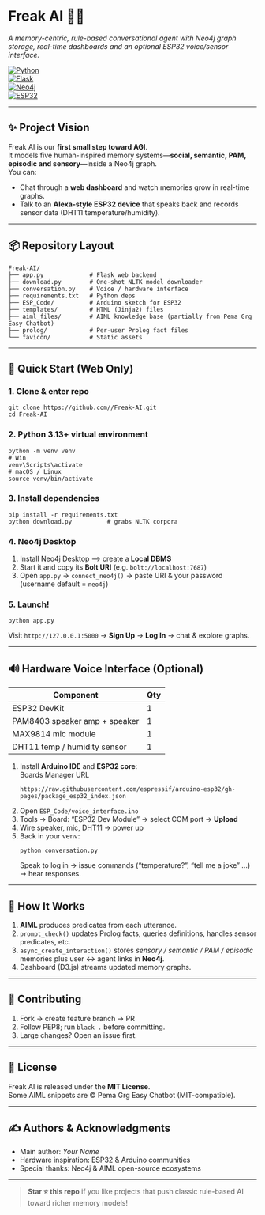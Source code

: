 
# Freak AI 🧠🤖  
*A memory-centric, rule-based conversational agent with Neo4j graph storage, real-time dashboards and an optional ESP32 voice/sensor interface.*

[![Python](https://img.shields.io/badge/python-3.13%2B-blue.svg)](https://www.python.org/)  
[![Flask](https://img.shields.io/badge/flask-web%20app-green.svg)](https://flask.palletsprojects.com/)  
[![Neo4j](https://img.shields.io/badge/neo4j-graph%20dbms-red.svg)](https://neo4j.com/)  
[![ESP32](https://img.shields.io/badge/esp32-supported-orange.svg)](https://github.com/espressif/arduino-esp32)  

---

## ✨ Project Vision
Freak AI is our **first small step toward AGI**.  
It models five human-inspired memory systems—**social, semantic, PAM, episodic and sensory**—inside a Neo4j graph.  
You can:

* Chat through a **web dashboard** and watch memories grow in real-time graphs.
* Talk to an **Alexa-style ESP32 device** that speaks back and records sensor data (DHT11 temperature/humidity).

---

## 📦 Repository Layout
```
Freak-AI/
├── app.py             # Flask web backend
├── download.py        # One-shot NLTK model downloader
├── conversation.py    # Voice / hardware interface
├── requirements.txt   # Python deps
├── ESP_Code/          # Arduino sketch for ESP32
├── templates/         # HTML (Jinja2) files
├── aiml_files/        # AIML knowledge base (partially from Pema Grg Easy Chatbot)
├── prolog/            # Per-user Prolog fact files
└── favicon/           # Static assets
```

---

## 🚀 Quick Start (Web Only)

### 1. Clone & enter repo
```
git clone https://github.com//Freak-AI.git
cd Freak-AI
```

### 2. Python 3.13+ virtual environment
```
python -m venv venv
# Win
venv\Scripts\activate
# macOS / Linux
source venv/bin/activate
```

### 3. Install dependencies
```
pip install -r requirements.txt
python download.py          # grabs NLTK corpora
```

### 4. Neo4j Desktop
1. Install Neo4j Desktop ⟶ create a **Local DBMS**  
2. Start it and copy its **Bolt URI** (e.g. `bolt://localhost:7687`)  
3. Open `app.py` → `connect_neo4j()` → paste URI & your password  
   (username default = `neo4j`)

### 5. Launch!
```
python app.py
```
Visit `http://127.0.0.1:5000` → **Sign Up** → **Log In** → chat & explore graphs.

---

## 🔊 Hardware Voice Interface (Optional)

| Component | Qty |
|-----------|-----|
| ESP32 DevKit | 1 |
| PAM8403 speaker amp + speaker | 1 |
| MAX9814 mic module | 1 |
| DHT11 temp / humidity sensor | 1 |

1. Install **Arduino IDE** and **ESP32 core**:  
   Boards Manager URL  
   ```
   https://raw.githubusercontent.com/espressif/arduino-esp32/gh-pages/package_esp32_index.json
   ```
2. Open `ESP_Code/voice_interface.ino`  
3. Tools → Board: “ESP32 Dev Module” → select COM port → **Upload**  
4. Wire speaker, mic, DHT11 → power up  
5. Back in your venv:
   ```
   python conversation.py
   ```
   Speak to log in → issue commands (“temperature?”, “tell me a joke” …) → hear responses.

---

## 🧠 How It Works

1. **AIML** produces predicates from each utterance.  
2. `prompt_check()` updates Prolog facts, queries definitions, handles sensor predicates, etc.  
3. `async_create_interaction()` stores *sensory / semantic / PAM / episodic* memories plus user ↔ agent links in **Neo4j**.  
4. Dashboard (D3.js) streams updated memory graphs.

---

## 🤝 Contributing

1. Fork → create feature branch → PR  
2. Follow PEP8; run `black .` before committing.  
3. Large changes? Open an issue first.

---

## 📜 License

Freak AI is released under the **MIT License**.  
Some AIML snippets are © Pema Grg Easy Chatbot (MIT-compatible).

---

## ✍️ Authors & Acknowledgments

- Main author: *Your Name*  
- Hardware inspiration: ESP32 & Arduino communities  
- Special thanks: Neo4j & AIML open-source ecosystems

---

> **Star ⭐ this repo** if you like projects that push classic rule-based AI toward richer memory models!
